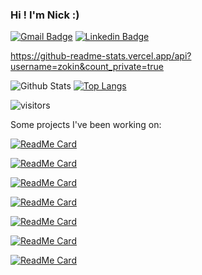 ### Hi ! I'm Nick :) 

[![Gmail Badge](https://img.shields.io/badge/-nzioulis@gmail.com-c14438?style=flat-square&logo=Gmail&logoColor=white&link=mailto:nzioulis@gmail.com)](mailto:nzioulis@gmail.com)
[![Linkedin Badge](https://img.shields.io/badge/-nikolaos-zioulis?style=flat-square&logo=Linkedin&logoColor=white&link=https://www.linkedin.com/in/nikolaos-zioulis/)](https://www.linkedin.com/in/nikolaos-zioulis/)

https://github-readme-stats.vercel.app/api?username=zokin&count_private=true

![Github Stats](https://github-readme-stats.vercel.app/api?username=zokin&count_private=true&show_icons=true)
[![Top Langs](https://github-readme-stats.vercel.app/api/top-langs/?username=zokin&layout=compact)](https://github.com/zokin)

![visitors](https://visitor-badge.glitch.me/badge?page_id=zokin)


Some projects I've been working on:

[![ReadMe Card](https://github-readme-stats.vercel.app/api/pin/?username=VCL3D&repo=VolumetricCapture)](https://vcl3d.github.io/VolumetricCapture/)

[![ReadMe Card](https://github-readme-stats.vercel.app/api/pin/?username=alexd314&repo=nevergrad)](https://alexd314.github.io/nevergrad/)

[![ReadMe Card](https://github-readme-stats.vercel.app/api/pin/?username=VCL3D&repo=3D60)](https://vcl3d.github.io/3D60/)

[![ReadMe Card](https://github-readme-stats.vercel.app/api/pin/?username=VCL3D&repo=3D60)](https://vcl3d.github.io/3D60/)

[![ReadMe Card](https://github-readme-stats.vercel.app/api/pin/?username=VCL3D&repo=StructureNet)](https://vcl3d.github.io/StructureNet/)

[![ReadMe Card](https://github-readme-stats.vercel.app/api/pin/?username=VCL3D&repo=DeepPanoramaLighting)](https://vcl3d.github.io/DeepPanoramaLighting/)

[![ReadMe Card](https://github-readme-stats.vercel.app/api/pin/?username=VCL3D&repo=SphericalViewSynthesis)](https://vcl3d.github.io/SphericalViewSynthesis/)



